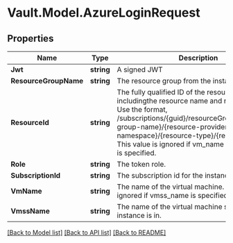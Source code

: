 # Vault.Model.AzureLoginRequest

## Properties

Name | Type | Description | Notes
------------ | ------------- | ------------- | -------------
**Jwt** | **string** | A signed JWT | [optional] 
**ResourceGroupName** | **string** | The resource group from the instance. | [optional] 
**ResourceId** | **string** | The fully qualified ID of the resource, includingthe resource name and resource type. Use the format, /subscriptions/{guid}/resourceGroups/{resource-group-name}/{resource-provider-namespace}/{resource-type}/{resource-name}. This value is ignored if vm_name or vmss_name is specified. | [optional] 
**Role** | **string** | The token role. | [optional] 
**SubscriptionId** | **string** | The subscription id for the instance. | [optional] 
**VmName** | **string** | The name of the virtual machine. This value is ignored if vmss_name is specified. | [optional] 
**VmssName** | **string** | The name of the virtual machine scale set the instance is in. | [optional] 

[[Back to Model list]](../README.md#documentation-for-models) [[Back to API list]](../README.md#documentation-for-api-endpoints) [[Back to README]](../README.md)

